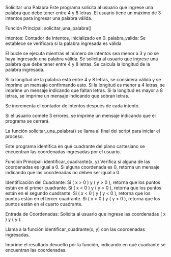 Solicitar una Palabra
Este programa solicita al usuario que ingrese una palabra que debe tener entre 4 y 8 letras. El usuario tiene un máximo de 3 intentos para ingresar una palabra válida.

Función Principal: solicitar_una_palabra()

intentos: Contador de intentos, inicializado en 0.
palabra_valida: Se establece se verificara si la palabra ingresada es válida

El bucle se ejecuta mientras el número de intentos sea menor a 3 y no se haya ingresado una palabra válida.
Se solicita al usuario que ingrese una palabra que debe tener entre 4 y 8 letras.
Se calcula la longitud de la palabra ingresada.

Si la longitud de la palabra está entre 4 y 8 letras, se considera válida y se imprime un mensaje confirmando esto.
Si la longitud es menor a 4 letras, se imprime un mensaje indicando que faltan letras.
Si la longitud es mayor a 8 letras, se imprime un mensaje indicando que sobran letras.

Se incrementa el contador de intentos después de cada intento.

Si el usuario comete 3 errores, se imprime un mensaje indicando que el programa se cerrará.

La función solicitar_una_palabra() se llama al final del script para iniciar el proceso.




Este programa identifica en qué cuadrante del plano cartesiano se encuentran las coordenadas ingresadas por el usuario.

Función Principal: identificar_cuadrante(x, y)
Verifica si alguna de las coordenadas es igual a 0.
Si alguna coordenada es 0, retorna un mensaje indicando que las coordenadas no deben ser igual a 0.

Identificación del Cuadrante:
Si ( x > 0 ) y ( y > 0 ), retorna que los puntos están en el primer cuadrante.
Si ( x < 0 ) y ( y > 0 ), retorna que los puntos están en el segundo cuadrante.
Si ( x < 0 ) y ( y < 0 ), retorna que los puntos están en el tercer cuadrante.
Si ( x > 0 ) y ( y < 0 ), retorna que los puntos están en el cuarto cuadrante.

Entrada de Coordenadas:
Solicita al usuario que ingrese las coordenadas ( x ) y ( y ).

Llama a la función identificar_cuadrante(x, y) con las coordenadas ingresadas.

Imprime el resultado devuelto por la función, indicando en qué cuadrante se encuentran las coordenadas.

